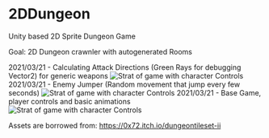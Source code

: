 # 2DDungeon
Unity based 2D Sprite Dungeon Game

Goal:
2D Dungeon crawnler with autogenerated Rooms

2021/03/21 - Calculating Attack Directions (Green Rays for debugging Vector2) for generic weapons
![Strat of game with character Controls](https://i.imgur.com/1g9texy.gif)
2021/03/21 - Enemy Jumper (Random movement that jump every few seconds)
![Strat of game with character Controls](https://i.imgur.com/HM4sPQS.gif)
2021/03/21 - Base Game, player controls and basic animations
![Strat of game with character Controls](https://i.imgur.com/fbIVt7P.png)

Assets are borrowed from: https://0x72.itch.io/dungeontileset-ii